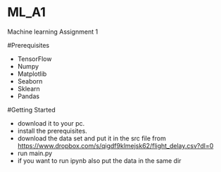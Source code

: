# ML_A1
Machine learning Assignment 1

#Prerequisites

* TensorFlow 
* Numpy
* Matplotlib 
* Seaborn 
* Sklearn
* Pandas

#Getting Started

* download it to your pc.
* install the prerequisites.
* download the data set and put it in the src file from https://www.dropbox.com/s/qigdf9klmejsk62/flight_delay.csv?dl=0
* run main.py
* if you want to run ipynb also put the data in the same dir
  
